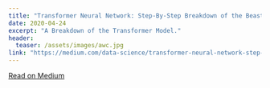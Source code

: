 ```yaml
---
title: "Transformer Neural Network: Step-By-Step Breakdown of the Beast"
date: 2020-04-24
excerpt: "A Breakdown of the Transformer Model."
header:
  teaser: /assets/images/awc.jpg
link: "https://medium.com/data-science/transformer-neural-network-step-by-step-breakdown-of-the-beast-b3e096dc857f"
---
```


[Read on Medium](https://medium.com/data-science/transformer-neural-network-step-by-step-breakdown-of-the-beast-b3e096dc857f)
